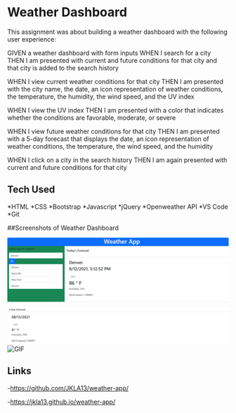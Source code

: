 # Weather Dashboard

This assignment was about building a weather dashboard with the following user experience:

GIVEN a weather dashboard with form inputs
WHEN I search for a city
THEN I am presented with current and future conditions for that city and that city is added to the search history

WHEN I view current weather conditions for that city
THEN I am presented with the city name, the date, an icon representation of weather conditions, the temperature, the humidity, the wind speed, and the UV index

WHEN I view the UV index
THEN I am presented with a color that indicates whether the conditions are favorable, moderate, or severe

WHEN I view future weather conditions for that city
THEN I am presented with a 5-day forecast that displays the date, an icon representation of weather conditions, the temperature, the wind speed, and the humidity

WHEN I click on a city in the search history
THEN I am again presented with current and future conditions for that city

## Tech Used

*HTML
*CSS
*Bootstrap
*Javascript
*jQuery
*Openweather API
*VS Code
*Git

##Screenshots of Weather Dashboard

![Screencap](./Assets/images/Screencap1.PNG "Screencap")
![GIF](./Assets/images/gif.gif "GIF")

## Links

-https://github.com/JKLA13/weather-app/

-https://jkla13.github.io/weather-app/
